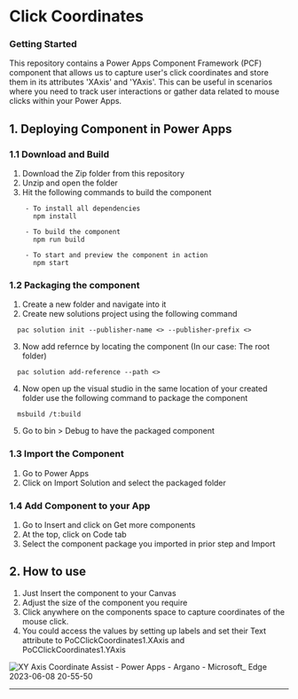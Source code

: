 # Click Coordinates

### Getting Started
This repository contains a Power Apps Component Framework (PCF) component that allows us to capture user's click coordinates and store them in its attributes 'XAxis' and 'YAxis'. This can be useful in scenarios where you need to track user interactions or gather data related to mouse clicks within your Power Apps.

## 1. Deploying Component in Power Apps
### 1.1 Download and Build
1. Download the Zip folder from this repository
2. Unzip and open the folder
3. Hit the following commands to build the component
```
    - To install all dependencies
      npm install 
      
    - To build the component
      npm run build
      
    - To start and preview the component in action
      npm start  
 ```

### 1.2 Packaging the component
1. Create a new folder and navigate into it
2. Create new solutions project using the following command
```
  pac solution init --publisher-name <> --publisher-prefix <> 
```
3. Now add refernce by locating the component (In our case: The root folder)
```
  pac solution add-reference --path <> 
```
4. Now open up the visual studio in the same location of your created folder use the following command to package the component
```
  msbuild /t:build 
```
5. Go to bin > Debug to have the packaged component

### 1.3 Import the Component
1. Go to Power Apps
2. Click on Import Solution and select the packaged folder

### 1.4 Add Component to your App
1. Go to Insert and click on Get more components
2. At the top, click on Code tab
3. Select the component package you imported in prior step and Import

## 2. How to use
1. Just Insert the component to your Canvas
2. Adjust the size of the component you require
3. Click anywhere on the components space to capture coordinates of the mouse click.
4. You could access the values by setting up labels and set their Text attribute to PoCClickCoordinates1.XAxis and PoCClickCoordinates1.YAxis

![XY Axis Coordinate Assist - Power Apps - Argano - Microsoft_ Edge 2023-06-08 20-55-50](https://github.com/arbelatech/ClickCoordinates/assets/45325566/eb004382-6b87-4519-a3b9-1e5e8e2b1965)

---


